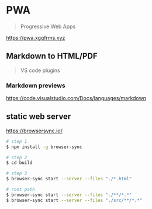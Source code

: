 # PWA

> Progressive Web Apps

https://pwa.xgqfrms.xyz

## Markdown to HTML/PDF

> VS code plugins

### Markdown previews

https://code.visualstudio.com/Docs/languages/markdown

## static web server

https://browsersync.io/

```sh
# step 1
$ npm install -g browser-sync

# step 2
$ cd build

# step 3
$ browser-sync start --server --files "./*.html"

# root path
$ browser-sync start --server --files "./**/*.*"
$ browser-sync start --server --files "./src/**/*.*"
```
